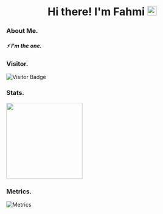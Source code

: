 <h1 align="center">Hi there! I'm Fahmi <img src="https://media.giphy.com/media/hvRJCLFzcasrR4ia7z/giphy.gif" width="25px" height="25px"> </h1> 

### About Me.
##### ⚡ I'm the one.

### Visitor.
![Visitor Badge](https://visitor-badge.laobi.icu/badge?page_id=antare74)

### Stats.
<a href="https://github.com/adefahmi">
  <img height="200px" align="center" src="https://github-readme-stats.vercel.app/api?username=adefahmi&show_icons=true&count_private=true&hide_border=false&theme=vue-dark" />
</a>


### Metrics. 
![Metrics](https://metrics.lecoq.io/adefahmi?template=classic&isocalendar=1&languages=1&followup=1&achievements=1&base.indepth=false&base.hireable=false&isocalendar.duration=half-year&languages.limit=8&languages.threshold=0%25&languages.other=false&languages.colors=github&languages.sections=most-used&languages.indepth=false&languages.analysis.timeout=15&languages.categories=markup%2C%20programming&languages.recent.categories=markup%2C%20programming&languages.recent.load=300&languages.recent.days=14&followup.sections=repositories&followup.indepth=false&followup.archived=true&achievements.threshold=C&achievements.secrets=true&achievements.display=detailed&achievements.limit=0&config.timezone=Asia%2FJakarta)

